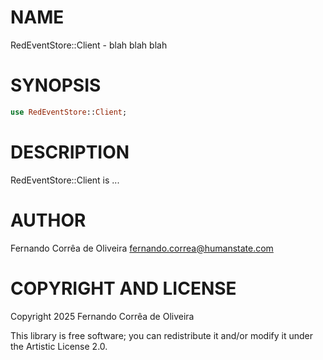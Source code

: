 NAME
====

RedEventStore::Client - blah blah blah

SYNOPSIS
========

```raku
use RedEventStore::Client;
```

DESCRIPTION
===========

RedEventStore::Client is ...

AUTHOR
======

Fernando Corrêa de Oliveira <fernando.correa@humanstate.com>

COPYRIGHT AND LICENSE
=====================

Copyright 2025 Fernando Corrêa de Oliveira

This library is free software; you can redistribute it and/or modify it under the Artistic License 2.0.

